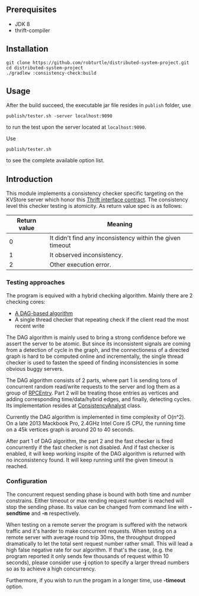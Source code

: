 ## Prerequisites

- JDK 8
- thrift-compiler

## Installation
```shell
git clone https://github.com/robturtle/distributed-system-project.git
cd distributed-system-project
./gradlew :consistency-check:build
```

## Usage

After the build succeed, the executable jar file resides in `publish` folder, use

```shell
publish/tester.sh -server localhost:9090
```

to run the test upon the server located at `localhost:9090`.

Use

```shell
publish/tester.sh
```

to see the complete available option list.

## Introduction

This module implements a consistency checker specific targeting on the KVStore server which honor this [Thrift interface contract](../thrift-stub/src/main/thrift/kvstore.thrift). The consistency level this checker testing is atomicity. As return value spec is as follows:

| Return value | Meaning                                  |
| ------------ | ---------------------------------------- |
| 0            | It didn't find any inconsistency within the given timeout |
| 1            | It observed inconsistency.               |
| 2            | Other execution error.                   |

### Testing approaches

The program is equived with a hybrid checking algorithm. Mainly there are 2 checking cores:

- [A DAG-based algorithm](https://www.usenix.org/event/hotdep10/tech/full_papers/Anderson.pdf)
- A single thread checker that repeating check if the client read the most recent write

The DAG algorithm is mainly used to bring a strong confidence before we assert the server to be atomic. But since its inconsistent signals are coming from a detection of cycle in the graph, and the connectioness of a directed graph is hard to be computed online and incrementally, the single thread checker is used to fasten the speed of finding inconsistencies in some obvious buggy servers.

The DAG algorithm consists of 2 parts, where part 1 is sending tons of concurrent random read/write requests to the server and log them as a group of [RPCEntry](src/main/java/dsf16/RPCEntry.java). Part 2 will be treating those entries as vertices and adding corresponding time/data/hybrid edges, and finally, detecting cycles. Its implementation resides at [ConsistencyAnalyst](src/main/java/dsf16/ConsistencyAnalyst.java) class.

Currently the DAG algorithm is implemented in time complexity of O(n^2). On a late 2013 Mackbook Pro, 2.4GHz Intel Core i5 CPU, the running time on a 45k vertices graph is around 20 to 40 seconds.

After part 1 of DAG algorithm, the part 2 and the fast checker is fired concurrently if the fast checker is not disabled. And if fast checker is enabled, it will keep working inspite of the DAG algorithm is returned with no  inconsistency found. It will keep running until the given timeout is reached.

### Configuration

The concurrent request sending phase is bound with both time and number constrains. Either timeout or max rending request number is reached will stop the sending phase. Its value can be changed from command line with **-sendtime** and **-n** respectively.

When testing on a remote server the program is suffered with the network traffic and it's harder to make concurrent requests. When testing on a remote server with average round trip 30ms, the throughput dropped dramatically to let the total sent request number rather small. This will lead a high false negative rate for our algorithm. If that's the case, (e.g. the program reported it only sends few thousands of request within 10 seconds), please consider use **-j** option to specify a larger thread numbers so as to achieve a high concurrency.

Furthermore, if you wish to run the progam in a longer time, use **-timeout** option.